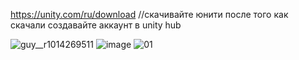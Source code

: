 https://unity.com/ru/download  //скачивайте юнити после того как скачали создавайте аккаунт в unity hub

![guy__r1014269511](https://github.com/sseconddeath/GearboxStudio/assets/159605118/ed993aa9-9a88-4acd-8723-6fb47f8aeb71)
![image](https://github.com/sseconddeath/GearboxStudio/assets/159605118/fc137185-f2bb-4f44-b8ec-63f962a760f5)
![01](https://github.com/sseconddeath/GearboxStudio/assets/159605118/7243f397-c3fc-452c-a3bf-667bf29a4f90)
